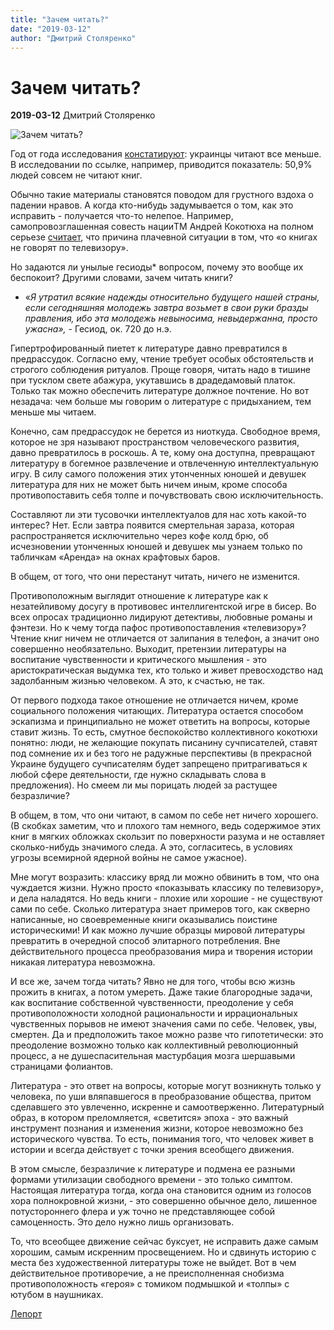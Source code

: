 ```yaml
---
title: "Зачем читать?"
date: "2019-03-12"
author: "Дмитрий Cтоляренко"
---
```


# Зачем читать?

**2019-03-12** Дмитрий Cтоляренко

![Зачем читать?](https://i1.wp.com/www.leport.com.ua/wp-content/uploads/2019/03/photo_2019-03-07_16-28-38.jpg?resize=1024%2C613)

Год от года исследования [констатируют](https://zn.ua/UKRAINE/bolshe-poloviny-ukraincev-voobsche-ne-chitayut-knig-119947_.html): украинцы читают все меньше. В исследовании по ссылке, например, приводится показатель: 50,9% людей совсем не читают книг.

Обычно такие материалы становятся поводом для грустного вздоха о падении нравов. А когда кто-нибудь задумывается о том, как это исправить - получается что-то нелепое. Например, самопровозглашенная совесть нацииTM Андрей Кокотюха на полном серьезе [считает](https://www.unian.net/society/10384581-36-vzroslyh-ukraincev-ne-prochitali-za-god-ni-odnoy-knigi-issledovanie.html), что причина плачевной ситуации в том, что «о книгах не говорят по телевизору».

Но задаются ли унылые гесиоды* вопросом, почему это вообще их беспокоит? Другими словами, зачем читать книги?

* «*Я утратил всякие надежды относительно будущего нашей страны, если сегодняшняя молодежь завтра возьмет в свои руки бразды правления, ибо эта молодежь невыносима, невыдержанна, просто ужасна»,* - Гесиод, ок. 720 до н.э.

Гипертрофированный пиетет к литературе давно превратился в предрассудок. Согласно ему, чтение требует особых обстоятельств и строгого соблюдения ритуалов. Проще говоря, читать надо в тишине при тусклом свете абажура, укутавшись в драдедамовый платок. Только так можно обеспечить литературе должное почтение. Но вот незадача: чем больше мы говорим о литературе с придыханием, тем меньше мы читаем.

Конечно, сам предрассудок не берется из ниоткуда. Свободное время, которое не зря называют пространством человеческого развития, давно превратилось в роскошь. А те, кому она доступна, превращают литературу в богемное развлечение и отвлеченную интеллектуальную игру. В силу самого положения этих утонченных юношей и девушек литература для них не может быть ничем иным, кроме способа противопоставить себя толпе и почувствовать свою исключительность.

Составляют ли эти тусовочки интеллектуалов для нас хоть какой-то интерес? Нет. Если завтра появится смертельная зараза, которая распространяется исключительно через кофе колд брю, об исчезновении утонченных юношей и девушек мы узнаем только по табличкам «Аренда» на окнах крафтовых баров.

В общем, от того, что они перестанут читать, ничего не изменится.

Противоположным выглядит отношение к литературе как к незатейливому досугу в противовес интеллигентской игре в бисер. Во всех опросах традиционно лидируют детективы, любовные романы и фэнтези. Но к чему тогда пафос противопоставления «телевизору»? Чтение книг ничем не отличается от залипания в телефон, а значит оно совершенно необязательно. Выходит, претензии литературы на воспитание чувственности и критического мышления - это аристократическая выдумка тех, кто только и живет превосходство над задолбанным жизнью человеком. А это, к счастью, не так.

От первого подхода такое отношение не отличается ничем, кроме социального положения читающих. Литература остается способом эскапизма и принципиально не может ответить на вопросы, которые ставит жизнь. То есть, смутное беспокойство коллективного кокотюхи понятно: люди, не желающие покупать писанину сучписателей, ставят под сомнение их и без того не радужные перспективы (в прекрасной Украине будущего сучписателям будет запрещено притрагиваться к любой сфере деятельности, где нужно складывать слова в предложения). Но смеем ли мы порицать людей за растущее безразличие?

В общем, в том, что они читают, в самом по себе нет ничего хорошего. (В скобках заметим, что и плохого там немного, ведь содержимое этих книг в мягких обложках скользит по поверхности разума и не оставляет сколько-нибудь значимого следа. А это, согласитесь, в условиях угрозы всемирной ядерной войны не самое ужасное).

Мне могут возразить: классику вряд ли можно обвинить в том, что она чуждается жизни. Нужно просто «показывать классику по телевизору», и дела наладятся. Но ведь книги - плохие или хорошие - не существуют сами по себе. Сколько литература знает примеров того, как скверно написанные, но своевременные книги оказывались поистине историческими! И как можно лучшие образцы мировой литературы превратить в очередной способ элитарного потребления. Вне действительного процесса преобразования мира и творения истории никакая литература невозможна.

И все же, зачем тогда читать? Явно не для того, чтобы всю жизнь прожить в книгах, а потом умереть. Даже такие благородные задачи, как воспитание собственной чувственности, преодоление у себя противоположности холодной рациональности и иррациональных чувственных порывов не имеют значения сами по себе. Человек, увы, смертен. Да и предположить такое можно разве что гипотетически: это преодоление возможно только как коллективный революционный процесс, а не душеспасительная мастурбация мозга шершавыми страницами фолиантов.

Литература - это ответ на вопросы, которые могут возникнуть только у человека, по уши вляпавшегося в преобразование общества, притом сделавшего это увлеченно, искренне и самоотверженно. Литературный образ, в котором преломляется, «светится» эпоха - это важный инструмент познания и изменения жизни, которое невозможно без исторического чувства. То есть, понимания того, что человек живет в истории и всегда действует с точки зрения всеобщего движения.

В этом смысле, безразличие к литературе и подмена ее разными формами утилизации свободного времени - это только симптом. Настоящая литература тогда, когда она становится одним из голосов хора полнокровной жизни, - это совершенно обычное дело, лишенное потустороннего флера и уж точно не представляющее собой самоценность. Это дело нужно лишь организовать.

То, что всеобщее движение сейчас буксует, не исправить даже самым хорошим, самым искренним просвещением. Но и сдвинуть историю с места без художественной литературы тоже не выйдет. Вот в чем действительное противоречие, а не преисполненная снобизма противоположность «героя» с томиком подмышкой и «толпы» с ютубом в наушниках.

[Лепорт](http://www.leport.com.ua/zachem-chytat/)